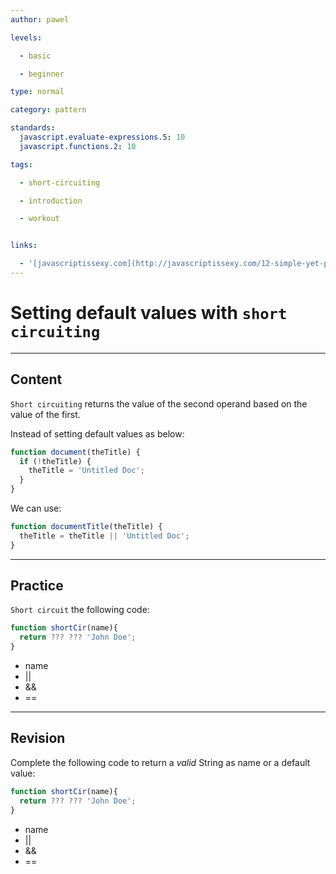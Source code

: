 ```yaml
---
author: pawel

levels:

  - basic

  - beginner

type: normal

category: pattern

standards:
  javascript.evaluate-expressions.5: 10
  javascript.functions.2: 10

tags:

  - short-circuiting

  - introduction

  - workout


links:

  - '[javascriptissexy.com](http://javascriptissexy.com/12-simple-yet-powerful-javascript-tips/){website}'
---
```


# Setting default values with `short circuiting`

---

## Content

`Short circuiting` returns the value of the second operand based on the value of the first.

Instead of setting default values as below:

```javascript
function document(theTitle) {
  if (!theTitle) {
    theTitle = 'Untitled Doc';
  }
}
```

We can use:

```javascript
function documentTitle(theTitle) {
  theTitle = theTitle || 'Untitled Doc';
}
```

---

## Practice

`Short circuit` the following code:

```javascript
function shortCir(name){
  return ??? ??? 'John Doe';
}
```

- name
- ||
- &&
- ==

---

## Revision

Complete the following code to return a _valid_ String as name or a default value:

```javascript
function shortCir(name){
  return ??? ??? 'John Doe';
}
```

- name
- ||
- &&
- ==
